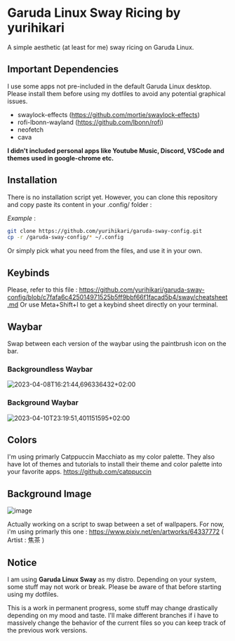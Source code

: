 # Garuda Linux Sway Ricing by yurihikari

A simple aesthetic (at least for me) sway ricing on Garuda Linux.

## Important Dependencies
I use some apps not pre-included in the default Garuda Linux desktop. Please install them before using my dotfiles
to avoid any potential graphical issues.
- swaylock-effects (https://github.com/mortie/swaylock-effects)
- rofi-lbonn-wayland (https://github.com/lbonn/rofi)
- neofetch
- cava

**I didn't included personal apps like Youtube Music, Discord, VSCode and themes used in google-chrome etc.**

## Installation
There is no installation script yet. However, you can clone this repository and copy paste its content in your .config/ folder :

*Example* :
```bash
git clone https://github.com/yurihikari/garuda-sway-config.git
cp -r /garuda-sway-config/* ~/.config
```

Or simply pick what you need from the files, and use it in your own.

## Keybinds
Please, refer to this file : https://github.com/yurihikari/garuda-sway-config/blob/c7fafa6c425014971525b5ff9bbf66f1facad5b4/sway/cheatsheet.md
Or use Meta+Shift+I to get a keybind sheet directly on your terminal.

## Waybar
Swap between each version of the waybar using the paintbrush icon on the bar.

### Backgroundless Waybar
![2023-04-08T16:21:44,696336432+02:00](https://user-images.githubusercontent.com/83579522/230726324-1604313c-3e7d-4402-b4b9-2cb802fcdc37.png)

### Background Waybar
![2023-04-10T23:19:51,401151595+02:00](https://user-images.githubusercontent.com/83579522/231001568-f0fd6ef1-36fb-46f7-8e2e-8a22fa01180f.png)


## Colors
I'm using primarly Catppuccin Macchiato as my color palette. They also have lot of themes and tutorials
to install their theme and color palette into your favorite apps.
https://github.com/catppuccin

## Background Image
![image](https://user-images.githubusercontent.com/83579522/230727420-142e2e36-8b7d-42fa-8571-cbb3eb2787fe.png)

Actually working on a script to swap between a set of wallpapers. For now, i'm using primarly this one :
https://www.pixiv.net/en/artworks/64337772 ( Artist : 焦茶 )

## Notice
I am using **Garuda Linux Sway** as my distro. Depending on your system, some stuff may not work or break.
Please be aware of that before starting using my dotfiles.

This is a work in permanent progress, some stuff may change drastically depending on my mood and taste.
I'll make different branches if i have to massively change the behavior of the current files so you can
keep track of the previous work versions.
